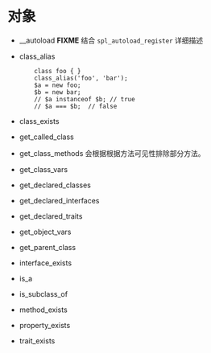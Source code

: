 # 对象

- __autoload
**FIXME** 结合 `spl_autoload_register` 详细描述

- class_alias
	```
		class foo { }
		class_alias('foo', 'bar');
		$a = new foo;
		$b = new bar;
		// $a instanceof $b; // true
		// $a === $b;  // false
	```
- class_exists
- get_called_class
- get_class_methods 会根据根据方法可见性排除部分方法。
- get_class_vars
- get_declared_classes
- get_declared_interfaces
- get_declared_traits
- get_object_vars
- get_parent_class
- interface_exists
- is_a
- is_subclass_of
- method_exists
- property_exists
- trait_exists